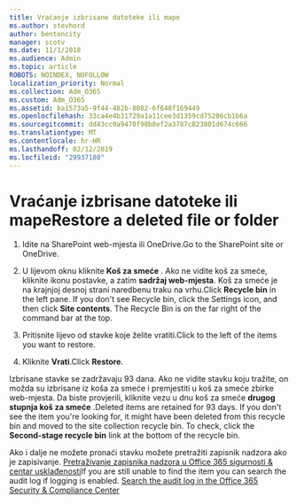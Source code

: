 ```yaml
---
title: Vraćanje izbrisane datoteke ili mape
ms.author: stevhord
author: bentoncity
manager: scotv
ms.date: 11/1/2018
ms.audience: Admin
ms.topic: article
ROBOTS: NOINDEX, NOFOLLOW
localization_priority: Normal
ms.collection: Adm_O365
ms.custom: Adm_O365
ms.assetid: ba1573a5-9f44-482b-8082-6f648f169449
ms.openlocfilehash: 33ca4e4b31729a1a11cee3d1359cd75286cb1b6a
ms.sourcegitcommit: dd43cc0a9470f98b8ef2a3787c823801d674c666
ms.translationtype: MT
ms.contentlocale: hr-HR
ms.lasthandoff: 02/12/2019
ms.locfileid: "29937180"
---
```

# <a name="restore-a-deleted-file-or-folder"></a><span data-ttu-id="0b9b9-102">Vraćanje izbrisane datoteke ili mape</span><span class="sxs-lookup"><span data-stu-id="0b9b9-102">Restore a deleted file or folder</span></span>

1. <span data-ttu-id="0b9b9-103">Idite na SharePoint web-mjesta ili OneDrive.</span><span class="sxs-lookup"><span data-stu-id="0b9b9-103">Go to the SharePoint site or OneDrive.</span></span>
    
2. <span data-ttu-id="0b9b9-p101">U lijevom oknu kliknite **Koš za smeće** . Ako ne vidite koš za smeće, kliknite ikonu postavke, a zatim **sadržaj web-mjesta**. Koš za smeće je na krajnjoj desnoj strani naredbenu traku na vrhu.</span><span class="sxs-lookup"><span data-stu-id="0b9b9-p101">Click **Recycle bin** in the left pane. If you don't see Recycle bin, click the Settings icon, and then click **Site contents**. The Recycle Bin is on the far right of the command bar at the top.</span></span>
    
3. <span data-ttu-id="0b9b9-107">Pritisnite lijevo od stavke koje želite vratiti.</span><span class="sxs-lookup"><span data-stu-id="0b9b9-107">Click to the left of the items you want to restore.</span></span>
    
4. <span data-ttu-id="0b9b9-108">Kliknite **Vrati**.</span><span class="sxs-lookup"><span data-stu-id="0b9b9-108">Click **Restore**.</span></span>
    
<span data-ttu-id="0b9b9-p102">Izbrisane stavke se zadržavaju 93 dana. Ako ne vidite stavku koju tražite, on možda su izbrisane iz koša za smeće i premjestiti u koš za smeće zbirke web-mjesta. Da biste provjerili, kliknite vezu u dnu koš za smeće **drugog stupnja koš za smeće** .</span><span class="sxs-lookup"><span data-stu-id="0b9b9-p102">Deleted items are retained for 93 days. If you don't see the item you're looking for, it might have been deleted from this recycle bin and moved to the site collection recycle bin. To check, click the **Second-stage recycle bin** link at the bottom of the recycle bin.</span></span> 
  
<span data-ttu-id="0b9b9-p103">Ako i dalje ne možete pronaći stavku možete pretražiti zapisnik nadzora ako je zapisivanje. [Pretraživanje zapisnika nadzora u Office 365 sigurnosti &amp; centar usklađenosti](https://support.office.com/article/0d4d0f35-390b-4518-800e-0c7ec95e946c.aspx)</span><span class="sxs-lookup"><span data-stu-id="0b9b9-p103">If you are still unable to find the item you can search the audit log if logging is enabled. [Search the audit log in the Office 365 Security &amp; Compliance Center](https://support.office.com/article/0d4d0f35-390b-4518-800e-0c7ec95e946c.aspx)</span></span>
  

